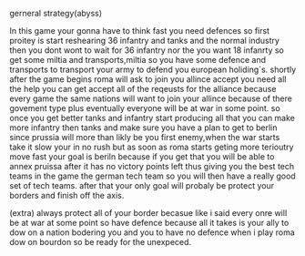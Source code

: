 gerneral strategy(abyss)

In this game your gonna have to think fast you need defences so first
proitey is start reshearing 36 infantry and tanks and the normal
industry then you dont wont to wait for 36 infantry nor the you want 18
infanrty so get some miltia and transports,miltia so you have some
defence and transports to transport your army to defend you european
holiding\`s. shortly after the game begins roma will ask to join you
allince accept you need all the help you can get accept all of the
reqeusts for the alliance because every game the same nations will want
to join your allince because of there govement type plus eventually
everyone will be at war in some point. so once you get better tanks and
infantry start producing all that you can make more infantry then tanks
and make sure you have a plan to get to berlin since prussia will more
than likly be you first enemy,when the war starts take it slow your in
no rush but as soon as roma starts geting more terioutry move fast your
goal is beriln because if you get that you will be able to annex pruissa
after it has no victory points left thus giving you the best tech teams
in the game the german tech team so you will then have a really good set
of tech teams. after that your only goal will probaly be protect your
borders and finish off the axis.

(extra) always protect all of your border becasue like i said every onre
will be at war at some point so have defence because all it takes is
your ally to dow on a nation bodering you and you to have no defence
when i play roma dow on bourdon so be ready for the unexpeced.
